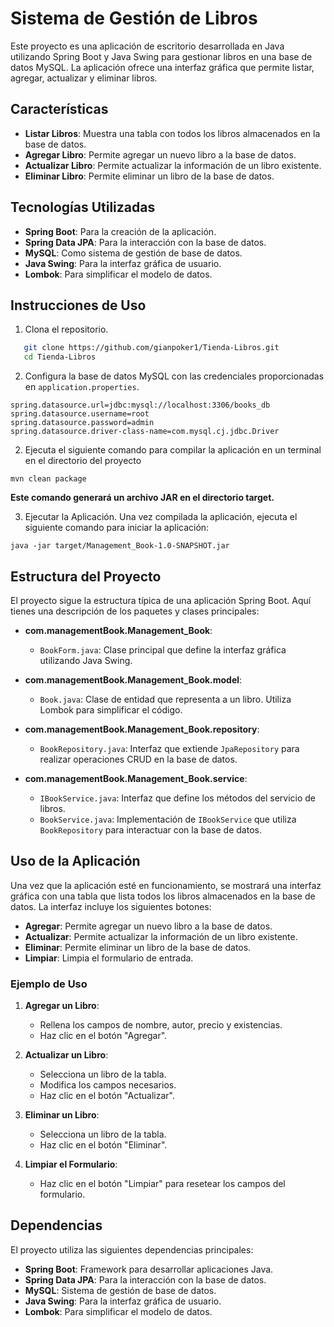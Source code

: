 # Sistema de Gestión de Libros

Este proyecto es una aplicación de escritorio desarrollada en Java utilizando Spring Boot y Java Swing para gestionar libros en una base de datos MySQL. La aplicación ofrece una interfaz gráfica que permite listar, agregar, actualizar y eliminar libros.

## Características

- **Listar Libros**: Muestra una tabla con todos los libros almacenados en la base de datos.
- **Agregar Libro**: Permite agregar un nuevo libro a la base de datos.
- **Actualizar Libro**: Permite actualizar la información de un libro existente.
- **Eliminar Libro**: Permite eliminar un libro de la base de datos.

## Tecnologías Utilizadas

- **Spring Boot**: Para la creación de la aplicación.
- **Spring Data JPA**: Para la interacción con la base de datos.
- **MySQL**: Como sistema de gestión de base de datos.
- **Java Swing**: Para la interfaz gráfica de usuario.
- **Lombok**: Para simplificar el modelo de datos.

## Instrucciones de Uso

1. Clona el repositorio.

```sh
   git clone https://github.com/gianpoker1/Tienda-Libros.git
   cd Tienda-Libros
```
  
2. Configura la base de datos MySQL con las credenciales proporcionadas en `application.properties`.

```
spring.datasource.url=jdbc:mysql://localhost:3306/books_db
spring.datasource.username=root
spring.datasource.password=admin
spring.datasource.driver-class-name=com.mysql.cj.jdbc.Driver
```

2. Ejecuta el siguiente comando para compilar la aplicación en un terminal en el directorio del proyecto
```
mvn clean package
```
**Este comando generará un archivo JAR en el directorio target.**

3. Ejecutar la Aplicación.
  Una vez compilada la aplicación, ejecuta el siguiente comando para iniciar la aplicación:

```
java -jar target/Management_Book-1.0-SNAPSHOT.jar
```



## Estructura del Proyecto


El proyecto sigue la estructura típica de una aplicación Spring Boot. Aquí tienes una descripción de los paquetes y clases principales:

- **com.managementBook.Management_Book**:
  - `BookForm.java`: Clase principal que define la interfaz gráfica utilizando Java Swing.

- **com.managementBook.Management_Book.model**:
  - `Book.java`: Clase de entidad que representa a un libro. Utiliza Lombok para simplificar el código.

- **com.managementBook.Management_Book.repository**:
  - `BookRepository.java`: Interfaz que extiende `JpaRepository` para realizar operaciones CRUD en la base de datos.

- **com.managementBook.Management_Book.service**:
  - `IBookService.java`: Interfaz que define los métodos del servicio de libros.
  - `BookService.java`: Implementación de `IBookService` que utiliza `BookRepository` para interactuar con la base de datos.


## Uso de la Aplicación

Una vez que la aplicación esté en funcionamiento, se mostrará una interfaz gráfica con una tabla que lista todos los libros almacenados en la base de datos. La interfaz incluye los siguientes botones:

- **Agregar**: Permite agregar un nuevo libro a la base de datos.
- **Actualizar**: Permite actualizar la información de un libro existente.
- **Eliminar**: Permite eliminar un libro de la base de datos.
- **Limpiar**: Limpia el formulario de entrada.

### Ejemplo de Uso

1. **Agregar un Libro**:
   - Rellena los campos de nombre, autor, precio y existencias.
   - Haz clic en el botón "Agregar".

2. **Actualizar un Libro**:
   - Selecciona un libro de la tabla.
   - Modifica los campos necesarios.
   - Haz clic en el botón "Actualizar".

3. **Eliminar un Libro**:
   - Selecciona un libro de la tabla.
   - Haz clic en el botón "Eliminar".

4. **Limpiar el Formulario**:
   - Haz clic en el botón "Limpiar" para resetear los campos del formulario.


## Dependencias

El proyecto utiliza las siguientes dependencias principales:

- **Spring Boot**: Framework para desarrollar aplicaciones Java.
- **Spring Data JPA**: Para la interacción con la base de datos.
- **MySQL**: Sistema de gestión de base de datos.
- **Java Swing**: Para la interfaz gráfica de usuario.
- **Lombok**: Para simplificar el modelo de datos.
